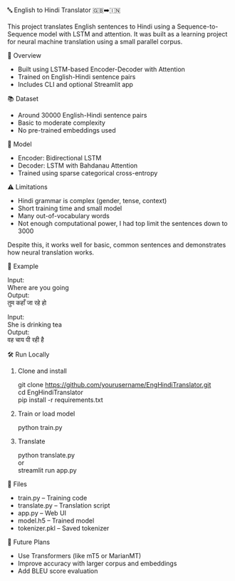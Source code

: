 🔤 English to Hindi Translator 🇬🇧➡️🇮🇳

This project translates English sentences to Hindi using a Sequence-to-Sequence model with LSTM and attention. It was built as a learning project for neural machine translation using a small parallel corpus.

📘 Overview

- Built using LSTM-based Encoder-Decoder with Attention
- Trained on English-Hindi sentence pairs
- Includes CLI and optional Streamlit app

📚 Dataset

- Around 30000 English-Hindi sentence pairs
- Basic to moderate complexity
- No pre-trained embeddings used

🧠 Model

- Encoder: Bidirectional LSTM
- Decoder: LSTM with Bahdanau Attention
- Trained using sparse categorical cross-entropy

⚠️ Limitations

- Hindi grammar is complex (gender, tense, context)
- Short training time and small model
- Many out-of-vocabulary words
- Not enough computational power, I had top limit the sentences down to 3000

Despite this, it works well for basic, common sentences and demonstrates how neural translation works.

🧪 Example

Input:  
Where are you going  
Output:  
तुम कहाँ जा रहे हो  

Input:  
She is drinking tea  
Output:  
वह चाय पी रही है  

🛠️ Run Locally

1. Clone and install

   git clone https://github.com/yourusername/EngHindiTranslator.git  
   cd EngHindiTranslator  
   pip install -r requirements.txt

2. Train or load model

   python train.py

3. Translate

   python translate.py  
   or  
   streamlit run app.py

📁 Files

- train.py – Training code  
- translate.py – Translation script  
- app.py – Web UI  
- model.h5 – Trained model  
- tokenizer.pkl – Saved tokenizer

🚀 Future Plans

- Use Transformers (like mT5 or MarianMT)
- Improve accuracy with larger corpus and embeddings
- Add BLEU score evaluation


